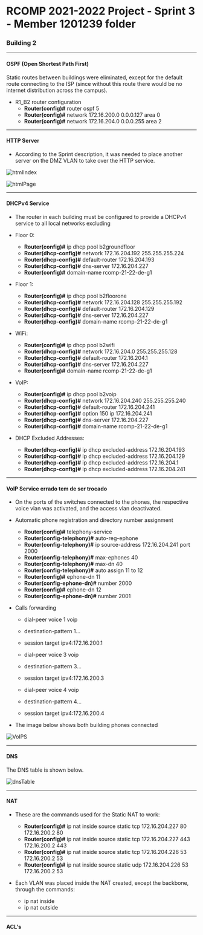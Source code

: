 RCOMP 2021-2022 Project - Sprint 3 - Member 1201239 folder
===========================================

### Building 2

-------------------------------------------------------------------
#### OSPF (Open Shortest Path First)

Static routes between buildings were eliminated, except for the default route connecting to the ISP
  (since without this route there would be no internet distribution across the campus).

- R1_B2 router configuration
    - **Router(config)#** router ospf 5
    - **Router(config)#** network 172.16.200.0 0.0.0.127 area 0
    - **Router(config)#** network 172.16.204.0 0.0.0.255 area 2

-------------------------------------------------------------------
#### HTTP Server

- According to the Sprint description, it was needed to place another server on the DMZ VLAN to take over the HTTP service.

![htmlIndex](resources/html1.png)

![htmlPage](resources/html2.png)

-------------------------------------------------------------------
#### DHCPv4 Service

- The router in each building must be configured to provide a DHCPv4 service to all local networks excluding

* Floor 0:
  - **Router(config)#** ip dhcp pool b2groundfloor
  - **Router(dhcp-config)#** network 172.16.204.192 255.255.255.224
  - **Router(dhcp-config)#** default-router 172.16.204.193
  - **Router(dhcp-config)#** dns-server 172.16.204.227
  - **Router(config)#** domain-name rcomp-21-22-de-g1

* Floor 1:
  - **Router(config)#** ip dhcp pool b2floorone
  - **Router(dhcp-config)#** network 172.16.204.128 255.255.255.192
  - **Router(dhcp-config)#** default-router 172.16.204.129
  - **Router(dhcp-config)#** dns-server 172.16.204.227
  - **Router(dhcp-config)#** domain-name rcomp-21-22-de-g1

* WiFi:
  - **Router(config)#** ip dhcp pool b2wifi
  - **Router(dhcp-config)#** network 172.16.204.0 255.255.255.128
  - **Router(dhcp-config)#** default-router 172.16.204.1
  - **Router(dhcp-config)#** dns-server 172.16.204.227
  - **Router(config)#** domain-name rcomp-21-22-de-g1

* VoIP:
  - **Router(config)#** ip dhcp pool b2voip
  - **Router(dhcp-config)#** network 172.16.204.240 255.255.255.240
  - **Router(dhcp-config)#** default-router 172.16.204.241
  - **Router(dhcp-config)#** option 150 ip 172.16.204.241
  - **Router(dhcp-config)#** dns-server 172.16.204.227
  - **Router(dhcp-config)#** domain-name rcomp-21-22-de-g1

* DHCP Excluded Addresses:

  - **Router(dhcp-config)#** ip dhcp excluded-address 172.16.204.193
  - **Router(dhcp-config)#** ip dhcp excluded-address 172.16.204.129
  - **Router(dhcp-config)#** ip dhcp excluded-address 172.16.204.1
  - **Router(dhcp-config)#** ip dhcp excluded-address 172.16.204.241

-------------------------------------------------------------------

#### VoIP Service errado tem de ser trocado

- On the ports of the switches connected to the phones, the respective voice vlan was
  activated, and the access vlan deactivated.


- Automatic phone registration and directory number assignment
  - **Router(config)#** telephony-service
  - **Router(config-telephony)#** auto-reg-ephone
  - **Router(config-telephony)#** ip source-address 172.16.204.241 port 2000
  - **Router(config-telephony)#** max-ephones 40
  - **Router(config-telephony)#** max-dn 40
  - **Router(config-telephony)#** auto assign 11 to 12
  - **Router(config)#** ephone-dn 11
  - **Router(config-ephone-dn)#** number 2000
  - **Router(config)#** ephone-dn 12
  - **Router(config-ephone-dn)#** number 2001


- Calls forwarding

  - dial-peer voice 1 voip
  - destination-pattern 1…
  - session target ipv4:172.16.200.1

  - dial-peer voice 3 voip
  - destination-pattern 3…
  - session target ipv4:172.16.200.3
  
  - dial-peer voice 4 voip
  - destination-pattern 4…
  - session target ipv4:172.16.200.4


- The image below shows both building phones connected

![VoIPS](resources/VoIP.png)

-------------------------------------------------------------------

#### DNS

The DNS table is shown below.

![dnsTable](resources/dns.png)

-------------------------------------------------------------------

#### NAT

- These are the commands used for the Static NAT to work:

  - **Router(config)#** ip nat inside source static tcp 172.16.204.227 80 172.16.200.2 80
  - **Router(config)#** ip nat inside source static tcp 172.16.204.227 443 172.16.200.2 443
  - **Router(config)#** ip nat inside source static tcp 172.16.204.226 53 172.16.200.2 53
  - **Router(config)#** ip nat inside source static udp 172.16.204.226 53 172.16.200.2 53


- Each VLAN was placed inside the NAT created, except the backbone, through the commands:
  - ip nat inside
  - ip nat outside

-------------------------------------------------------------------

#### ACL's